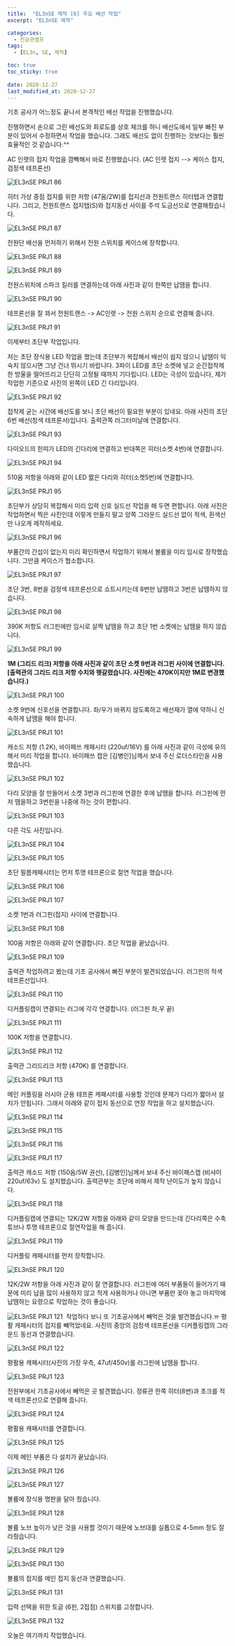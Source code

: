 ```yaml
---
title:  "EL3nSE 제작 [6] 주요 배선 작업"
excerpt: "EL3nSE 제작"

categories:
  - 진공관앰프
tags:
  - [EL3n, SE, 제작]

toc: true
toc_sticky: true
 
date: 2020-12-27
last_modified_at: 2020-12-27
---
```

기초 공사가 어느정도 끝나서 본격적인 배선 작업을 진행했습니다. 

진행하면서 손으로 그린 배선도와 회로도를 상호 체크를 하니 배선도에서 일부 빠진 부분이 있어서 수정하면서 작업을 했습니다. 그래도 배선도 없이 진행하는 것보다는 훨씬 효율적인 것 같습니다.^^

AC 인렛의 접지 작업을 깜빡해서 바로 진행했습니다. (AC 인렛 접지 --> 케이스 접지, 검정색 테프론선)

![EL3nSE PRJ1 86](/assets/images/EL3nSE_PRJ1_86.jpg)

히터 가상 중점 접지를 위한 저항 (47옴/2W)를 접지선과 전원트랜스 히터탭과 연결합니다. 그리고, 전원트랜스 접지탭(S)와 접지동선 사이를 주석 도금선으로 연결해줬습니다.

![EL3nSE PRJ1 87](/assets/images/EL3nSE_PRJ1_87.jpg)

전원단 배선을 먼저하기 위해서 전원 스위치를 케이스에 장착합니다.

![EL3nSE PRJ1 88](/assets/images/EL3nSE_PRJ1_88.jpg)

![EL3nSE PRJ1 89](/assets/images/EL3nSE_PRJ1_89.jpg)

전원스위치에 스파크 킬러를 연결하는데 아래 사진과 같이 한쪽만 납땜을 합니다.

![EL3nSE PRJ1 90](/assets/images/EL3nSE_PRJ1_90.jpg)

테프론선을 잘 꽈서 전원트랜스 -> AC인렛 -> 전원 스위치 순으로 연결해 줍니다.

![EL3nSE PRJ1 91](/assets/images/EL3nSE_PRJ1_91.jpg)

이제부터 초단부 작업입니다. 

저는 초단 장식용 LED 작업을 했는데 초단부가 복잡해서 배선이 쉽지 않으니 납땜이 익숙치 않으시면 그냥 건너 뛰시기 바랍니다. 3파이 LED를 초단 소켓에 넣고 순간접착제 한 방울을 떨어뜨리고 단단히 고정될 때까지 기다립니다. LED는 극성이 있습니다, 제가 작업한 기준으로 사진의 왼쪽이 LED 긴 다리입니다.

![EL3nSE PRJ1 92](/assets/images/EL3nSE_PRJ1_92.jpg)

접착제 굳는 시간에 배선도를 보니 초단 배선이 필요한 부분이 있네요. 아래 사진의 초단 6번 배선(청색 테프론서)입니다. 출력관쪽 러그터미날에 연결합니다.​

![EL3nSE PRJ1 93](/assets/images/EL3nSE_PRJ1_93.jpg)

다이오드의 힌띠가 LED의 긴다리에 연결하고 반대쪽은 히터(소켓 4번)에 연결합니다.

![EL3nSE PRJ1 94](/assets/images/EL3nSE_PRJ1_94.jpg)

510옴 저항을 아래와 같이 LED 짧은 다리와 히터(소켓5번)에 연결합니다.

![EL3nSE PRJ1 95](/assets/images/EL3nSE_PRJ1_95.jpg)

초단부가 상당히 복잡해서 미리 입력 신호 실드선 작업을 해 두면 편합니다. 아래 사진은 작업하면서 찍은 사진인데 이렇게 만들지 말고 양쪽 그라운드 실드선 없이 적색, 흰색선만 나오게 제작하세요.

![EL3nSE PRJ1 96](/assets/images/EL3nSE_PRJ1_96.jpg)

부품간의 간섭이 없는지 미리 확인하면서 작업하기 위해서 볼륨을 미리 임시로 장착했습니다. 그만큼 케이스가 협소합니다. 

![EL3nSE PRJ1 97](/assets/images/EL3nSE_PRJ1_97.jpg)

초단 3번, 8번을 검정색 테프론선으로 쇼트시키는데 8번만 납땜하고 3번은 납땜하지 않습니다. 

![EL3nSE PRJ1 98](/assets/images/EL3nSE_PRJ1_98.jpg)

390K 저항도 러그핀에만 임시로 살짝 납땜을 하고 초단 1번 소켓에는 납땜을 하지 않습니다.

![EL3nSE PRJ1 99](/assets/images/EL3nSE_PRJ1_99.jpg)

**1M (그리드 리크) 저항을 아래 사진과 같이 초단 소켓 9번과 러그핀 사이에 연결합니다. [출력관의 그리드 리크 저항 수치와 헷갈렸습니다. 사진에는 470K이지만 1M로 변경했습니다.)**

![EL3nSE PRJ1 100](/assets/images/EL3nSE_PRJ1_100.jpg)

소켓 9번에 신호선을 연결합니다. 좌/우가 바뀌지 않도록하고 배선재가 열에 약하니 신속하게 납땜을 해야 합니다.

![EL3nSE PRJ1 101](/assets/images/EL3nSE_PRJ1_101.jpg)

캐소드 저항 (1.2K), 바이패쓰 캐패시터 (220uf/16V) 를 아래 사진과 같이 극성에 유의해서 미리 작업을 합니다. 바이패쓰 캡은 [김병인]님께서 보내 주신 로더스타인을 사용했습니다.

![EL3nSE PRJ1 102](/assets/images/EL3nSE_PRJ1_102.jpg)

다리 모양을 잘 만들어서 소켓 3번과 러그핀에 연결한 후에 납땜을 합니다. 러그핀에 먼저 땜을하고 3번핀을 나중에 하는 것이 편합니다.

![EL3nSE PRJ1 103](/assets/images/EL3nSE_PRJ1_103.jpg)

다른 각도 사진입니다.

![EL3nSE PRJ1 104](/assets/images/EL3nSE_PRJ1_104.jpg)

![EL3nSE PRJ1 105](/assets/images/EL3nSE_PRJ1_105.jpg)

초단 필름캐패시터는 먼저 투명 테프론으로 절연 작업을 했습니다.

![EL3nSE PRJ1 106](/assets/images/EL3nSE_PRJ1_106.jpg)

![EL3nSE PRJ1 107](/assets/images/EL3nSE_PRJ1_107.jpg)

소켓 1번과 러그핀(접지) 사이에 연결합니다.

![EL3nSE PRJ1 108](/assets/images/EL3nSE_PRJ1_108.jpg)

100옴 저항은 아래와 같이 연결합니다. 초단 작업을 끝났습니다.

![EL3nSE PRJ1 109](/assets/images/EL3nSE_PRJ1_109.jpg)

 출력관 작업하려고 봤는데 기초 공사에서 빠진 부분이 발견되었습니다. 러그핀의 적색 테프론선입니다.

![EL3nSE PRJ1 110](/assets/images/EL3nSE_PRJ1_110.jpg)

디커플링캡이 연결되는 러그에 각각 연결합니다. (러그핀 좌,우 끝)

![EL3nSE PRJ1 111](/assets/images/EL3nSE_PRJ1_111.jpg)

100K 저항을 연결합니다.

![EL3nSE PRJ1 112](/assets/images/EL3nSE_PRJ1_112.jpg)

출력관 그리드리크 저항 (470K) 를 연결합니다. 

![EL3nSE PRJ1 113](/assets/images/EL3nSE_PRJ1_113.jpg)

메인 커플링을 러시아 군용 테프론 캐패시터를 사용할 것인데 문제가 다리가 짧아서 설치가 안됩니다. 그래서 아래와 같이 접지 동선으로 연장 작업을 하고 설치했습니다.

![EL3nSE PRJ1 114](/assets/images/EL3nSE_PRJ1_114.jpg)

![EL3nSE PRJ1 115](/assets/images/EL3nSE_PRJ1_115.jpg)

![EL3nSE PRJ1 116](/assets/images/EL3nSE_PRJ1_116.jpg)

![EL3nSE PRJ1 117](/assets/images/EL3nSE_PRJ1_117.jpg)

출력관 캐소드 저항 (150옴/5W 권선), [김병인]님께서 보내 주신 바이패스캡 (비샤이 220uf/63v) 도 설치했습니다.  출력관부는 초단에 비해서 제작 난이도가 높지 않습니다.

![EL3nSE PRJ1 118](/assets/images/EL3nSE_PRJ1_118.jpg)

디커플링캡에 연결되는 12K/2W 저항을 아래와 같이 모양을 만드는데 긴다리쪽은 수축튜브나 투명 테프론으로 절연작업을 해 줍니다.

![EL3nSE PRJ1 119](/assets/images/EL3nSE_PRJ1_119.jpg)

디커플링 캐패시터를 먼저 장착합니다.

![EL3nSE PRJ1 120](/assets/images/EL3nSE_PRJ1_120.jpg)

12K/2W 저항을 아래 사진과 같이 잘 연결합니다. 러그핀에 여러 부품들이 들어가기 때문에 미리 납을 많이 사용하지 않고 적게 사용하거나 아니면 부품만 꽂아 놓고 마지막에 납땜하는 요령으로 작업하는 것이 좋습니다.

![EL3nSE PRJ1 121](/assets/images/EL3nSE_PRJ1_121.jpg)
​
작업하다 보니 또 기초공사에서 빼먹은 것을 발견했습니다.ㅠ 평활 캐패시터의 접지를 빼먹었네요. 사진의 중앙의 검정색 테프론선을 디커플링캡의 그라운드 동선과 연결했습니다.

![EL3nSE PRJ1 122](/assets/images/EL3nSE_PRJ1_122.jpg)

평활용 캐패시터(사진의 가장 우측, 47uf/450v)를 러그핀에 납땜을 합니다.

![EL3nSE PRJ1 123](/assets/images/EL3nSE_PRJ1_123.jpg)

전원부에서 기초공사에서 빼먹은 곳 발견했습니다. 정류관 한쪽 히터(8번)과 초크를 적색 테프론선으로 연결해 줍니다.

![EL3nSE PRJ1 124](/assets/images/EL3nSE_PRJ1_124.jpg)

평활용 캐패시터를 연결합니다.

![EL3nSE PRJ1 125](/assets/images/EL3nSE_PRJ1_125.jpg)

이제 메인 부품은 다 설치가 끝났습니다.

![EL3nSE PRJ1 126](/assets/images/EL3nSE_PRJ1_126.jpg)

![EL3nSE PRJ1 127](/assets/images/EL3nSE_PRJ1_127.jpg)

볼륨에 장식용 명판을 달아 줬습니다.

![EL3nSE PRJ1 128](/assets/images/EL3nSE_PRJ1_128.jpg)

볼륨 노브 높이가 낮은 것을 사용할 것이기 때문에 노브대를 실톱으로 4-5mm 정도 잘라줬습니다.

![EL3nSE PRJ1 129](/assets/images/EL3nSE_PRJ1_129.jpg)

![EL3nSE PRJ1 130](/assets/images/EL3nSE_PRJ1_130.jpg)

볼륨의 접지를 메인 접지 동선과 연결했습니다. 

![EL3nSE PRJ1 131](/assets/images/EL3nSE_PRJ1_131.jpg)

입력 선택을 위한 토글 (6핀, 2접점) 스위치를 고정합니다.

![EL3nSE PRJ1 132](/assets/images/EL3nSE_PRJ1_132.jpg)

오늘은 여기까지 작업했습니다.


